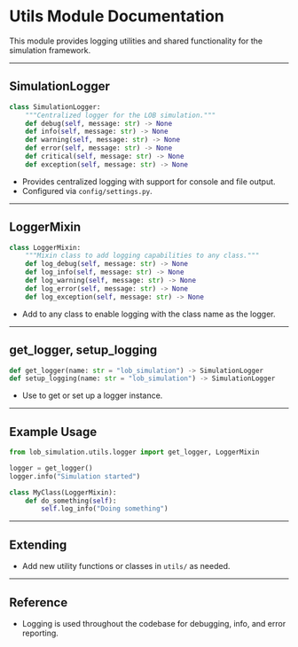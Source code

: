 # Utils Module Documentation

This module provides logging utilities and shared functionality for the simulation framework.

---

## SimulationLogger

```python
class SimulationLogger:
    """Centralized logger for the LOB simulation."""
    def debug(self, message: str) -> None
    def info(self, message: str) -> None
    def warning(self, message: str) -> None
    def error(self, message: str) -> None
    def critical(self, message: str) -> None
    def exception(self, message: str) -> None
```
- Provides centralized logging with support for console and file output.
- Configured via `config/settings.py`.

---

## LoggerMixin

```python
class LoggerMixin:
    """Mixin class to add logging capabilities to any class."""
    def log_debug(self, message: str) -> None
    def log_info(self, message: str) -> None
    def log_warning(self, message: str) -> None
    def log_error(self, message: str) -> None
    def log_exception(self, message: str) -> None
```
- Add to any class to enable logging with the class name as the logger.

---

## get_logger, setup_logging

```python
def get_logger(name: str = "lob_simulation") -> SimulationLogger
def setup_logging(name: str = "lob_simulation") -> SimulationLogger
```
- Use to get or set up a logger instance.

---

## Example Usage

```python
from lob_simulation.utils.logger import get_logger, LoggerMixin

logger = get_logger()
logger.info("Simulation started")

class MyClass(LoggerMixin):
    def do_something(self):
        self.log_info("Doing something")
```

---

## Extending
- Add new utility functions or classes in `utils/` as needed.

---

## Reference
- Logging is used throughout the codebase for debugging, info, and error reporting. 